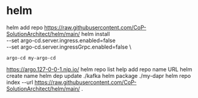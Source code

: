 # helm

helm add repo https://raw.githubusercontent.com/CoP-SolutionArchitect/helm/main/
helm install \
    --set argo-cd.server.ingress.enabled=false      \
    --set argo-cd.server.ingressGrpc.enabled=false       \
  
    argo-cd my-argo-cd 

https://argo.127-0-0-1.nip.io/
helm repo list 
help add repo name URL
helm create name 
helm dep update ./kafka
helm package ./my-dapr
helm repo index --url https://raw.githubusercontent.com/CoP-SolutionArchitect/helm/main/ .